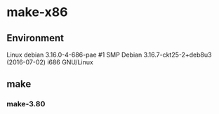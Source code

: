 # make-x86

## Environment
Linux debian 3.16.0-4-686-pae #1 SMP Debian 3.16.7-ckt25-2+deb8u3 (2016-07-02) i686 GNU/Linux

## make
### make-3.80


